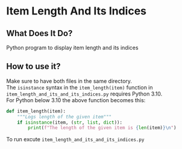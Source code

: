 # Item Length And Its Indices

## What Does It Do?

Python program to display item length and its indices

## How to use it?

Make sure to have both files in the same directory.<br>
The `isinstance` syntax in the `item_length(item)` function in `item_length_and_its_and_its_indices.py` requires Python 3.10.<br>
For Python below 3.10 the above function becomes this:

```python
def item_length(item):
    """Logs length of the given item"""
    if isinstance(item, (str, list, dict)):
        print(f"The length of the given item is {len(item)}\n")
```
To run excute `item_length_and_its_and_its_indices.py`
